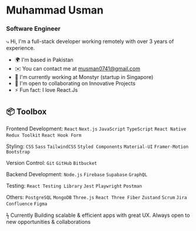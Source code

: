 # Muhammad Usman
### Software Engineer

⤷ Hi, I'm a full-stack developer working remotely with over 3 years of experience. 

*  🌍  I'm based in Pakistan
*  ✉️  You can contact me at musman0741@gmail.com
*  🚀  I'm currently working at Monstyr (startup in Singapore)
*  🤝  I'm open to collaborating on Innovative Projects
*  ⚡ Fun fact: I love React.Js

📦 Toolbox
------
Frontend Development: `React` `Next.js` `JavaScript` `TypeScript` `React Native` `Redux Toolkit` `React Hook Form`

Styling: `CSS` `Sass` `TailwindCSS` `Styled Components` `Material-UI` `Framer-Motion` `Bootstrap`

Version Control: `Git` `GitHub` `Bitbucket`

Backend Development: `Node.js` `Firebase` `Supabase` `GraphQL`

Testing: `React Testing Library` `Jest` `Playwright` `Postman`

Others: `PostgreSQL` `MongoDB` `Three.js` `React Three Fiber` `Zustand`  `Scrum` `Jira` `Confluence` `Figma`

ϟ Currently Building scalable & efficient apps with great UX. Always open to new opportunities & collaborations

<!--
**zillBoy/zillBoy** is a ✨ _special_ ✨ repository because its `README.md` (this file) appears on your GitHub profile.

Here are some ideas to get you started:

- 🔭 I’m currently working on ...
- 🌱 I’m currently learning TypeScript with React
- 👯 I’m looking to collaborate on ...
- 🤔 I’m looking for help with ...
- 💬 Ask me about ...
- 📫 How to reach me: musman0741@gmail.com
- 😄 Pronouns: he/him
- ⚡ Fun fact: I love React.Js
-->
